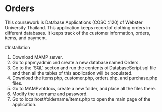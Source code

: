 # Orders
This coursework is Database Applications (COSC 4120) of Webster University Thailand. 
This application keeps record of clothing orders in different databases. 
It keeps track of the customer information, orders, items, and payment. 

#Installation
1. Download MAMP server. 
2. Go to phpmyadmin and create a new database named Orders. 
3. Go to the 'SQL' section and run the contents of DatabaseScript.sql file and then all the tables of this application will be populated.
4. Download the items.php, customer.php, orders.php, and purchase.php files. 
5. Go to MAMP>htdocs, create a new folder, and place all the files there. 
6. Modify the username and password. 
7. Go to localhost/foldername/items.php to open the main page of the application. 

